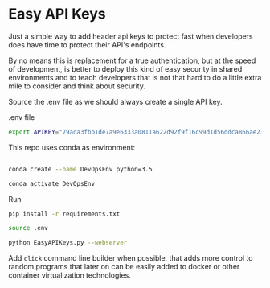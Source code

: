 # Easy API Keys

Just a simple way to add header api keys to protect fast when developers does have time to protect their API's endpoints.

By no means this is replacement for a true authentication, but at the speed of development, is better to deploy this kind of easy security in shared environments and to teach developers that is not that hard to do a little extra mile to consider and think about security.

Source the .env file as we should always create a single API key.

.env file

```bash
export APIKEY="79ada3fbb1de7a9e6333a0811a622d92f9f16c99d1d56ddca866ae2311702921"
```

This repo uses conda as environment:
```bash

conda create --name DevOpsEnv python=3.5

conda activate DevOpsEnv
```

Run

```bash
pip install -r requirements.txt

source .env

python EasyAPIKeys.py --webserver
```

Add ```click``` command line builder when possible, that adds more control to random programs that later on can be easily added to docker or other container virtualization technologies.
